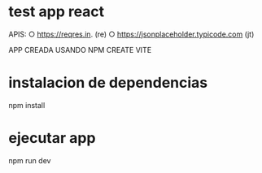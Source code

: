 # test app react

APIS:
○ https://reqres.in. (re)
○ https://jsonplaceholder.typicode.com (jt)


APP CREADA USANDO NPM CREATE VITE


# instalacion de dependencias
npm install

# ejecutar app
npm run dev